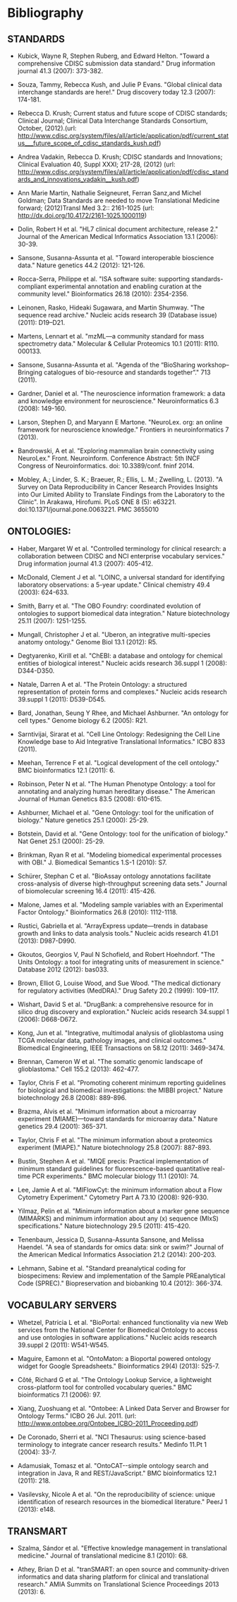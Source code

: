 # Bibliography

## STANDARDS

  - Kubick, Wayne R, Stephen Ruberg, and Edward Helton. "Toward a comprehensive CDISC submission data standard." Drug information journal 41.3 (2007): 373-382.

  - Souza, Tammy, Rebecca Kush, and Julie P Evans. "Global clinical data interchange standards are here!." Drug discovery today 12.3 (2007): 174-181.

  - Rebecca D. Krush; Current status and future scope of CDISC standards; Clinical Journal; Clinical Data Interchange Standards Consortium, October, (2012).(url: http://www.cdisc.org/system/files/all/article/application/pdf/current_status___future_scope_of_cdisc_standards_kush.pdf)

  - Andrea Vadakin, Rebecca D. Krush; CDISC standards and Innovations; Clinical Evaluation 40, Suppl XXXI; 217-28, (2012) (url: http://www.cdisc.org/system/files/all/article/application/pdf/cdisc_standards_and_innovations_vadakin__kush.pdf)

  - Ann Marie Martin, Nathalie Seigneuret, Ferran Sanz,and Michel Goldman; Data Standards are needed to move Translational Medicine forward; (2012)Transl Med 3.2:: 2161-1025 (url: http://dx.doi.org/10.4172/2161-1025.1000119)
 

  - Dolin, Robert H et al. "HL7 clinical document architecture, release 2." Journal of the American Medical Informatics Association 13.1 (2006): 30-39.

  - Sansone, Susanna-Assunta et al. "Toward interoperable bioscience data." Nature genetics 44.2 (2012): 121-126.

  - Rocca-Serra, Philippe et al. "ISA software suite: supporting standards-compliant experimental annotation and enabling curation at the community level." Bioinformatics 26.18 (2010): 2354-2356.

  - Leinonen, Rasko, Hideaki Sugawara, and Martin Shumway. "The sequence read archive." Nucleic acids research 39 (Database issue) (2011): D19–D21.

  - Martens, Lennart et al. "mzML—a community standard for mass spectrometry data." Molecular & Cellular Proteomics 10.1 (2011): R110. 000133.

  - Sansone, Susanna-Assunta et al. "Agenda of the “BioSharing workshop–Bringing catalogues of bio-resource and standards together”." 713 (2011).

  - Gardner, Daniel et al. "The neuroscience information framework: a data and knowledge environment for neuroscience." Neuroinformatics 6.3 (2008): 149-160.

  - Larson, Stephen D, and Maryann E Martone. "NeuroLex. org: an online framework for neuroscience knowledge." Frontiers in neuroinformatics 7 (2013).

  - Bandrowski, A et al. "Exploring mammalian brain connectivity using NeuroLex." Front. Neuroinform. Conference Abstract: 5th INCF Congress of Neuroinformatics. doi: 10.3389/conf. fninf 2014.

  - Mobley, A.; Linder, S. K.; Braeuer, R.; Ellis, L. M.; Zwelling, L. (2013). "A Survey on Data Reproducibility in Cancer Research Provides Insights into Our Limited Ability to Translate Findings from the Laboratory to the Clinic". In Arakawa, Hirofumi. PLoS ONE 8 (5): e63221. doi:10.1371/journal.pone.0063221. PMC 3655010

## ONTOLOGIES:

  - Haber, Margaret W et al. "Controlled terminology for clinical research: a collaboration between CDISC and NCI enterprise vocabulary services." Drug information journal 41.3 (2007): 405-412.

  - McDonald, Clement J et al. "LOINC, a universal standard for identifying laboratory observations: a 5-year update." Clinical chemistry 49.4 (2003): 624-633.

  - Smith, Barry et al. "The OBO Foundry: coordinated evolution of ontologies to support biomedical data integration." Nature biotechnology 25.11 (2007): 1251-1255.

  - Mungall, Christopher J et al. "Uberon, an integrative multi-species anatomy ontology." Genome Biol 13.1 (2012): R5.

  - Degtyarenko, Kirill et al. "ChEBI: a database and ontology for chemical entities of biological interest." Nucleic acids research 36.suppl 1 (2008): D344-D350.

  - Natale, Darren A et al. "The Protein Ontology: a structured representation of protein forms and complexes." Nucleic acids research 39.suppl 1 (2011): D539-D545.

  - Bard, Jonathan, Seung Y Rhee, and Michael Ashburner. "An ontology for cell types." Genome biology 6.2 (2005): R21.

  - Sarntivijai, Sirarat et al. "Cell Line Ontology: Redesigning the Cell Line Knowledge base to Aid Integrative Translational Informatics." ICBO 833 (2011).

  - Meehan, Terrence F et al. "Logical development of the cell ontology." BMC bioinformatics 12.1 (2011): 6.

  - Robinson, Peter N et al. "The Human Phenotype Ontology: a tool for annotating and analyzing human hereditary disease." The American Journal of Human Genetics 83.5 (2008): 610-615.

  - Ashburner, Michael et al. "Gene Ontology: tool for the unification of biology." Nature genetics 25.1 (2000): 25-29.

  - Botstein, David et al. "Gene Ontology: tool for the unification of biology." Nat Genet 25.1 (2000): 25-29.

  - Brinkman, Ryan R et al. "Modeling biomedical experimental processes with OBI." J. Biomedical Semantics 1.S-1 (2010): S7.

  - Schürer, Stephan C et al. "BioAssay ontology annotations facilitate cross-analysis of diverse high-throughput screening data sets." Journal of biomolecular screening 16.4 (2011): 415-426.

  - Malone, James et al. "Modeling sample variables with an Experimental Factor Ontology." Bioinformatics 26.8 (2010): 1112-1118.

  - Rustici, Gabriella et al. "ArrayExpress update—trends in database growth and links to data analysis tools." Nucleic acids research 41.D1 (2013): D987-D990.

  - Gkoutos, Georgios V, Paul N Schofield, and Robert Hoehndorf. "The Units Ontology: a tool for integrating units of measurement in science." Database 2012 (2012): bas033.

  - Brown, Elliot G, Louise Wood, and Sue Wood. "The medical dictionary for regulatory activities (MedDRA)." Drug Safety 20.2 (1999): 109-117.

  - Wishart, David S et al. "DrugBank: a comprehensive resource for in silico drug discovery and exploration." Nucleic acids research 34.suppl 1 (2006): D668-D672.

  - Kong, Jun et al. "Integrative, multimodal analysis of glioblastoma using TCGA molecular data, pathology images, and clinical outcomes." Biomedical Engineering, IEEE Transactions on 58.12 (2011): 3469-3474.

  - Brennan, Cameron W et al. "The somatic genomic landscape of glioblastoma." Cell 155.2 (2013): 462-477.

  - Taylor, Chris F et al. "Promoting coherent minimum reporting guidelines for biological and biomedical investigations: the MIBBI project." Nature biotechnology 26.8 (2008): 889-896.

  - Brazma, Alvis et al. "Minimum information about a microarray experiment (MIAME)—toward standards for microarray data." Nature genetics 29.4 (2001): 365-371.

  - Taylor, Chris F et al. "The minimum information about a proteomics experiment (MIAPE)." Nature biotechnology 25.8 (2007): 887-893.

  - Bustin, Stephen A et al. "MIQE precis: Practical implementation of minimum standard guidelines for fluorescence-based quantitative real-time PCR experiments." BMC molecular biology 11.1 (2010): 74.

  - Lee, Jamie A et al. "MIFlowCyt: the minimum information about a Flow Cytometry Experiment." Cytometry Part A 73.10 (2008): 926-930.

  - Yilmaz, Pelin et al. "Minimum information about a marker gene sequence (MIMARKS) and minimum information about any (x) sequence (MIxS) specifications." Nature biotechnology 29.5 (2011): 415-420.

  - Tenenbaum, Jessica D, Susanna-Assunta Sansone, and Melissa Haendel. "A sea of standards for omics data: sink or swim?" Journal of the American Medical Informatics Association 21.2 (2014): 200-203.

  - Lehmann, Sabine et al. "Standard preanalytical coding for biospecimens: Review and implementation of the Sample PREanalytical Code (SPREC)." Biopreservation and biobanking 10.4 (2012): 366-374.

## VOCABULARY SERVERS

  - Whetzel, Patricia L et al. "BioPortal: enhanced functionality via new Web services from the National Center for Biomedical Ontology to access and use ontologies in software applications." Nucleic acids research 39.suppl 2 (2011): W541-W545.

  - Maguire, Eamonn et al. "OntoMaton: a Bioportal powered ontology widget for Google Spreadsheets." Bioinformatics 29(4) (2013): 525-7.

  - Côté, Richard G et al. "The Ontology Lookup Service, a lightweight cross-platform tool for controlled vocabulary queries." BMC bioinformatics 7.1 (2006): 97.

  - Xiang, Zuoshuang et al. "Ontobee: A Linked Data Server and Browser for Ontology Terms." ICBO 26 Jul. 2011. (url: http://www.ontobee.org/Ontobee_ICBO-2011_Proceeding.pdf)

  - De Coronado, Sherri et al. "NCI Thesaurus: using science-based terminology to integrate cancer research results." Medinfo 11.Pt 1 (2004): 33-7.

  - Adamusiak, Tomasz et al. "OntoCAT--simple ontology search and integration in Java, R and REST/JavaScript." BMC bioinformatics 12.1 (2011): 218.

  - Vasilevsky, Nicole A et al. "On the reproducibility of science: unique identification of research resources in the biomedical literature." PeerJ 1 (2013): e148.


## TRANSMART

  - Szalma, Sándor et al. "Effective knowledge management in translational medicine." Journal of translational medicine 8.1 (2010): 68.

  - Athey, Brian D et al. "tranSMART: an open source and community-driven informatics and data sharing platform for clinical and translational research." AMIA Summits on Translational Science Proceedings 2013 (2013): 6.


